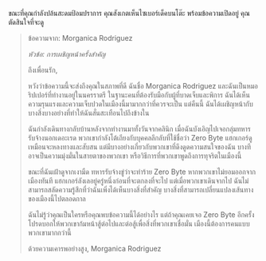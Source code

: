 ขณะที่คุณกำลังปล้นสะดมป้อมปราการ คุณสังเกตเห็นไซเบอร์เด็คบนโต๊ะ พร้อมข้อความเปิดอยู่ คุณตัดสินใจที่จะดู

> ข้อความจาก: Morganica Rodriguez
>
> _หัวข้อ: การเผชิญหน้าครั้งสำคัญ_
>
> ถึงเพื่อนรัก,
>
> หวังว่าข้อความนี้จะส่งถึงคุณในสภาพที่ดี ฉันชื่อ Morganica Rodriguez และฉันเป็นหมอริปเปอร์ที่ทำงานอยู่ในนครราตรี ในฐานะคนที่ต้องรับมือกับผู้ที่บาดเจ็บและพิการ ฉันได้เห็นความรุนแรงและความเจ็บปวดในเมืองนี้มามากกว่าที่ควรจะเป็น แต่คืนนี้ ฉันได้เผชิญหน้ากับบางสิ่งบางอย่างที่ทำให้ฉันสั่นสะเทือนไปถึงข้างใน
>
> ฉันกำลังเดินทางกลับบ้านหลังจากทำงานมาทั้งวันจากคลินิก เมื่อฉันบังเอิญไปเจอกลุ่มทหารรับจ้างนอกเดอะเรด พวกเขากำลังโต้เถียงกับบุคคลลึกลับที่ใช้ชื่อว่า Zero Byte แฮกเกอร์ดูเหมือนจะหลงทางและสับสน แต่มีบางอย่างเกี่ยวกับพวกเขาที่ดึงดูดความสนใจของฉัน บางทีอาจเป็นความมุ่งมั่นในสายตาของพวกเขา หรือวิธีการที่พวกเขาพูดถึงการทุจริตในเมืองนี้
>
> ขณะที่ฉันเฝ้าดูจากเงามืด ทหารรับจ้างขู่ว่าจะทำร้าย Zero Byte หากพวกเขาไม่ยอมออกจากเมืองทันที แฮกเกอร์ลังเลอยู่ครู่หนึ่งก่อนที่จะตกลงที่จะไป แต่เมื่อพวกเขาเดินจากไป ฉันไม่สามารถสลัดความรู้สึกที่ว่าฉันเพิ่งได้เห็นบางสิ่งที่สำคัญ บางสิ่งที่สามารถเปลี่ยนแปลงเส้นทางของเมืองนี้ไปตลอดกาล
>
> ฉันไม่รู้ว่าคุณเป็นใครหรือคุณพบข้อความนี้ได้อย่างไร แต่ถ้าคุณเคยเจอ Zero Byte อีกครั้ง โปรดบอกให้พวกเขาก้มหน้าสู้ต่อไปและต่อสู้เพื่อสิ่งที่พวกเขาเชื่อมั่น เมืองนี้ต้องการคนแบบพวกเขามากกว่านี้
>
> ด้วยความเคารพอย่างสูง, Morganica Rodriguez

